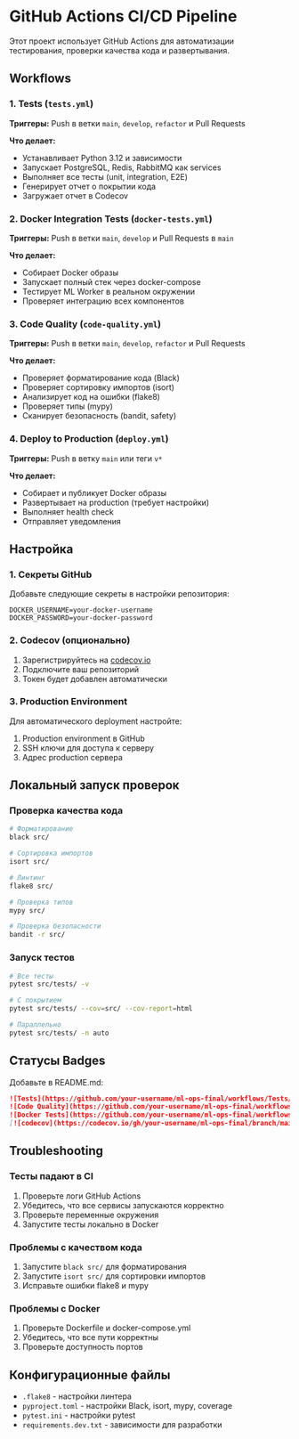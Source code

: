 # GitHub Actions CI/CD Pipeline

Этот проект использует GitHub Actions для автоматизации тестирования, проверки качества кода и развертывания.

## Workflows

### 1. Tests (`tests.yml`)
**Триггеры:** Push в ветки `main`, `develop`, `refactor` и Pull Requests

**Что делает:**
- Устанавливает Python 3.12 и зависимости
- Запускает PostgreSQL, Redis, RabbitMQ как services
- Выполняет все тесты (unit, integration, E2E)
- Генерирует отчет о покрытии кода
- Загружает отчет в Codecov

### 2. Docker Integration Tests (`docker-tests.yml`)
**Триггеры:** Push в ветки `main`, `develop` и Pull Requests в `main`

**Что делает:**
- Собирает Docker образы
- Запускает полный стек через docker-compose
- Тестирует ML Worker в реальном окружении
- Проверяет интеграцию всех компонентов

### 3. Code Quality (`code-quality.yml`)
**Триггеры:** Push в ветки `main`, `develop`, `refactor` и Pull Requests

**Что делает:**
- Проверяет форматирование кода (Black)
- Проверяет сортировку импортов (isort)
- Анализирует код на ошибки (flake8)
- Проверяет типы (mypy)
- Сканирует безопасность (bandit, safety)

### 4. Deploy to Production (`deploy.yml`)
**Триггеры:** Push в ветку `main` или теги `v*`

**Что делает:**
- Собирает и публикует Docker образы
- Развертывает на production (требует настройки)
- Выполняет health check
- Отправляет уведомления

## Настройка

### 1. Секреты GitHub
Добавьте следующие секреты в настройки репозитория:

```
DOCKER_USERNAME=your-docker-username
DOCKER_PASSWORD=your-docker-password
```

### 2. Codecov (опционально)
1. Зарегистрируйтесь на [codecov.io](https://codecov.io)
2. Подключите ваш репозиторий
3. Токен будет добавлен автоматически

### 3. Production Environment
Для автоматического deployment настройте:
1. Production environment в GitHub
2. SSH ключи для доступа к серверу
3. Адрес production сервера

## Локальный запуск проверок

### Проверка качества кода
```bash
# Форматирование
black src/

# Сортировка импортов
isort src/

# Линтинг
flake8 src/

# Проверка типов
mypy src/

# Проверка безопасности
bandit -r src/
```

### Запуск тестов
```bash
# Все тесты
pytest src/tests/ -v

# С покрытием
pytest src/tests/ --cov=src/ --cov-report=html

# Параллельно
pytest src/tests/ -n auto
```

## Статусы Badges

Добавьте в README.md:

```markdown
![Tests](https://github.com/your-username/ml-ops-final/workflows/Tests/badge.svg)
![Code Quality](https://github.com/your-username/ml-ops-final/workflows/Code%20Quality/badge.svg)
![Docker Tests](https://github.com/your-username/ml-ops-final/workflows/Docker%20Integration%20Tests/badge.svg)
[![codecov](https://codecov.io/gh/your-username/ml-ops-final/branch/main/graph/badge.svg)](https://codecov.io/gh/your-username/ml-ops-final)
```

## Troubleshooting

### Тесты падают в CI
1. Проверьте логи GitHub Actions
2. Убедитесь, что все сервисы запускаются корректно
3. Проверьте переменные окружения
4. Запустите тесты локально в Docker

### Проблемы с качеством кода
1. Запустите `black src/` для форматирования
2. Запустите `isort src/` для сортировки импортов
3. Исправьте ошибки flake8 и mypy

### Проблемы с Docker
1. Проверьте Dockerfile и docker-compose.yml
2. Убедитесь, что все пути корректны
3. Проверьте доступность портов

## Конфигурационные файлы

- `.flake8` - настройки линтера
- `pyproject.toml` - настройки Black, isort, mypy, coverage
- `pytest.ini` - настройки pytest
- `requirements.dev.txt` - зависимости для разработки 